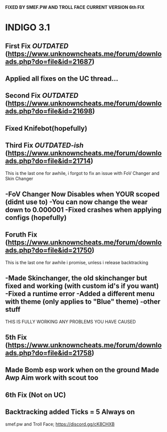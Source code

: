 **FIXED BY SMEF.PW AND TROLL FACE**
**CURRENT VERSION 6th FIX**
# INDIGO 3.1
First Fix *OUTDATED*
(https://www.unknowncheats.me/forum/downloads.php?do=file&id=21687)
---------------------------------------------------------------------
Applied all fixes on the UC thread...
---------------------------------------------------------------------

Second Fix *OUTDATED*
(https://www.unknowncheats.me/forum/downloads.php?do=file&id=21698)
---------------------------------------------------------------------
Fixed Knifebot(hopefully)
---------------------------------------------------------------------

Third Fix *OUTDATED-ish*
(https://www.unknowncheats.me/forum/downloads.php?do=file&id=21714)
---------------------------------------------------------------------
This is the last one for awhile, i forgot to fix an issue with FoV Changer and Skin Changer

-FoV Changer Now Disables when YOUR scoped (didnt use to)
-You can now change the wear down to 0.000001
-Fixed crashes when applying configs (hopefully)
----------------------------------------------------------------------

Foruth Fix
(https://www.unknowncheats.me/forum/downloads.php?do=file&id=21750)
---------------------------------------------------------------------
This is the last one for awhile i promise, unless i release backtracking

-Made Skinchanger, the old skinchanger but fixed and working (with custom id's if you want)
-Fixed a runtime error
-Added a different menu with theme (only applies to "Blue" theme)
-other stuff
----------------------------------------------------------------------
THIS IS FULLY WORKING ANY PROBLEMS YOU HAVE CAUSED

5th Fix
(https://www.unknowncheats.me/forum/downloads.php?do=file&id=21758)
---------------------------------------------------------------------
Made Bomb esp work when on the ground
Made Awp Aim work with scout too
---------------------------------------------------------------------

6th Fix
(Not on UC)
---------------------------------------------------------------------
Backtracking added
Ticks = 5
Always on
---------------------------------------------------------------------
smef.pw and Troll Face; https://discord.gg/cK8CHXB
